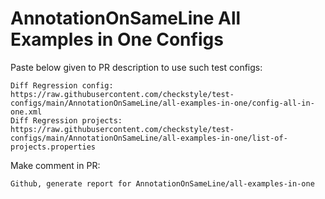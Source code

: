 # AnnotationOnSameLine All Examples in One Configs
Paste below given to PR description to use such test configs:
```
Diff Regression config: https://raw.githubusercontent.com/checkstyle/test-configs/main/AnnotationOnSameLine/all-examples-in-one/config-all-in-one.xml
Diff Regression projects: https://raw.githubusercontent.com/checkstyle/test-configs/main/AnnotationOnSameLine/all-examples-in-one/list-of-projects.properties
```
Make comment in PR:
```
Github, generate report for AnnotationOnSameLine/all-examples-in-one
```
